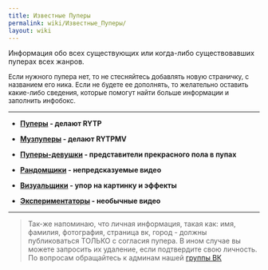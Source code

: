 ```yaml
---
title: Известные Пуперы
permalink: wiki/Известные_Пуперы/
layout: wiki
---
```


Информация обо всех существующих или когда-либо существовавших пуперах
всех жанров.

<span style="font-size:13px;">Если нужного пупера нет, то не стесняйтесь
добавлять новую страничку, с названием его ника. Если не будете ее
дополнять, то желательно оставить какие-либо сведения, которые помогут
найти больше информации и заполнить инфобокс.</span>

------------------------------------------------------------------------

-   **[Пуперы](http://ru.ruspoop.wikia.com/wiki/%D0%9A%D0%B0%D1%82%D0%B5%D0%B3%D0%BE%D1%80%D0%B8%D1%8F:%D0%9F%D1%83%D0%BF%D0%B5%D1%80%D1%8B) -
    делают RYTP**

<!-- -->

-   **[Музпуперы](http://ru.ruspoop.wikia.com/wiki/%D0%9A%D0%B0%D1%82%D0%B5%D0%B3%D0%BE%D1%80%D0%B8%D1%8F:%D0%9C%D1%83%D0%B7%D0%BF%D1%83%D0%BF%D0%B5%D1%80%D1%8B) -
    делают RYTPMV**

<!-- -->

-   **[Пуперы-девушки](http://ru.ruspoop.wikia.com/wiki/%D0%9A%D0%B0%D1%82%D0%B5%D0%B3%D0%BE%D1%80%D0%B8%D1%8F:%D0%9F%D1%83%D0%BF%D0%B5%D1%80%D1%8B-%D0%B4%D0%B5%D0%B2%D1%83%D1%88%D0%BA%D0%B8) -
    представители прекрасного пола в пупах**

<!-- -->

-   **[Рандомщики](http://ru.ruspoop.wikia.com/wiki/%D0%9A%D0%B0%D1%82%D0%B5%D0%B3%D0%BE%D1%80%D0%B8%D1%8F:%D0%A0%D0%B0%D0%BD%D0%B4%D0%BE%D0%BC%D1%89%D0%B8%D0%BA%D0%B8) -
    непредсказуемые видео**

<!-- -->

-   **[Визуальщики](http://ru.ruspoop.wikia.com/wiki/%D0%9A%D0%B0%D1%82%D0%B5%D0%B3%D0%BE%D1%80%D0%B8%D1%8F:%D0%92%D0%B8%D0%B7%D1%83%D0%B0%D0%BB%D1%8C%D1%89%D0%B8%D0%BA%D0%B8) -
    упор на картинку и эффекты**

<!-- -->

-   **[Экспериментаторы](http://ru.ruspoop.wikia.com/wiki/%D0%9A%D0%B0%D1%82%D0%B5%D0%B3%D0%BE%D1%80%D0%B8%D1%8F:%D0%AD%D0%BA%D1%81%D0%BF%D0%B5%D1%80%D0%B8%D0%BC%D0%B5%D0%BD%D1%82%D0%B0%D1%82%D0%BE%D1%80%D1%8B) -
    необычные видео**

------------------------------------------------------------------------

> Так-же напоминаю, что личная информация, такая как: имя, фамилия,
> фотография, страница вк, город - должны публиковаться ТОЛЬКО с
> согласия пупера. В ином случае вы можете запросить их удаление, если
> подтвердите свою личность. По вопросам обращайтесь к админам
> нашей [группы ВК](https://vk.com/ruspoopwiki)
